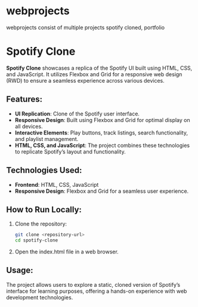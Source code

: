 # webprojects
webprojects
consist of multiple projects
spotify cloned, portfolio
# Spotify Clone

**Spotify Clone** showcases a replica of the Spotify UI built using HTML, CSS, and JavaScript. It utilizes Flexbox and Grid for a responsive web design (RWD) to ensure a seamless experience across various devices.

## Features:

- **UI Replication**: Clone of the Spotify user interface.
- **Responsive Design**: Built using Flexbox and Grid for optimal display on all devices.
- **Interactive Elements**: Play buttons, track listings, search functionality, and playlist management.
- **HTML, CSS, and JavaScript**: The project combines these technologies to replicate Spotify’s layout and functionality.

## Technologies Used:

- **Frontend**: HTML, CSS, JavaScript
- **Responsive Design**: Flexbox and Grid for a seamless user experience.

## How to Run Locally:

1. Clone the repository:
   ```bash
   git clone <repository-url>
   cd spotify-clone
2. Open the index.html file in a web browser.
## Usage:
The project allows users to explore a static, cloned version of Spotify’s interface for learning purposes, offering a hands-on experience with web development technologies.
